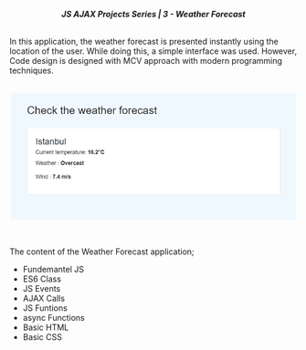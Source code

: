 **_<center>JS AJAX Projects Series | 3 - Weather Forecast</center>_**

<br>
In this application, the weather forecast is presented instantly using the location of the user. While doing this, a simple interface was used. However, Code design is designed with MCV approach with modern programming techniques.
<br>
<br>
<p align="center">
  <img width="500" src="src/img/App.png">
  <br>
</p>

<br>

The content of the Weather Forecast application;

- Fundemantel JS
- ES6 Class
- JS Events
- AJAX Calls
- JS Funtions
- async Functions
- Basic HTML
- Basic CSS

